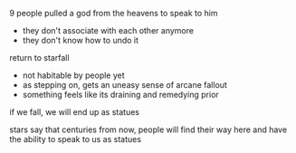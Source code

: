 9 people pulled a god from the heavens to speak to him
- they don't associate with each other anymore
- they don't know how to undo it

return to starfall
- not habitable by people yet
- as stepping on, gets an uneasy sense of arcane fallout
- something feels like its draining and remedying prior

if we fall, we will end up as statues

stars say that centuries from now, people will find their way here and have the
ability to speak to us as statues

